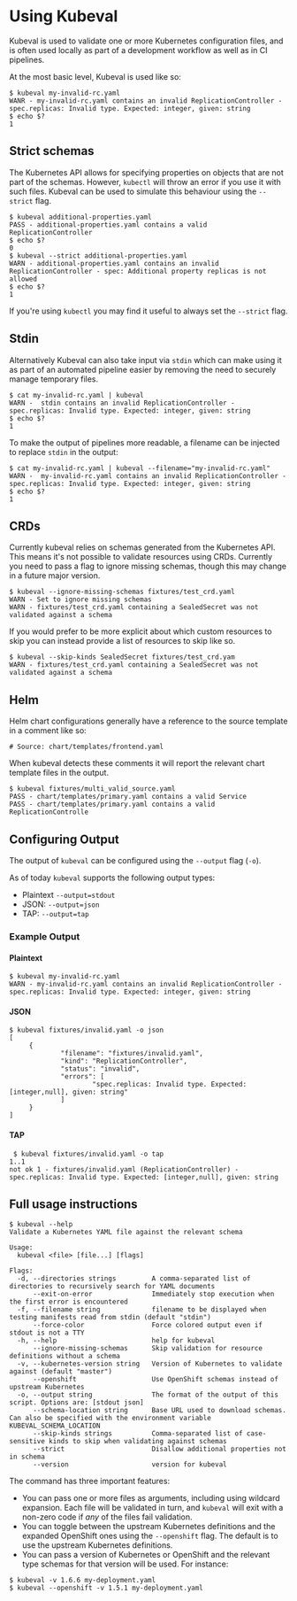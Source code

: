 # Using Kubeval

Kubeval is used to validate one or more Kubernetes configuration files, and
is often used locally as part of a development workflow as well as in CI pipelines.

At the most basic level, Kubeval is used like so:

```console
$ kubeval my-invalid-rc.yaml
WANR - my-invalid-rc.yaml contains an invalid ReplicationController - spec.replicas: Invalid type. Expected: integer, given: string
$ echo $?
1
```

## Strict schemas

The Kubernetes API allows for specifying properties on objects that are not part of the schemas.
However, `kubectl` will throw an error if you use it with such files. Kubeval can be
used to simulate this behaviour using the `--strict` flag.

```console
$ kubeval additional-properties.yaml
PASS - additional-properties.yaml contains a valid ReplicationController
$ echo $?
0
$ kubeval --strict additional-properties.yaml
WARN - additional-properties.yaml contains an invalid ReplicationController - spec: Additional property replicas is not allowed
$ echo $?
1
```

If you're using `kubectl` you may find it useful to always set the `--strict` flag.

## Stdin

Alternatively Kubeval can also take input via `stdin` which can make using
it as part of an automated pipeline easier by removing the need to securely
manage temporary files.

```console
$ cat my-invalid-rc.yaml | kubeval
WARN -  stdin contains an invalid ReplicationController - spec.replicas: Invalid type. Expected: integer, given: string
$ echo $?
1
```

To make the output of pipelines more readable, a filename can be injected
to replace `stdin` in the output:

```console
$ cat my-invalid-rc.yaml | kubeval --filename="my-invalid-rc.yaml"
WARN -  my-invalid-rc.yaml contains an invalid ReplicationController - spec.replicas: Invalid type. Expected: integer, given: string
$ echo $?
1
```

## CRDs

Currently kubeval relies on schemas generated from the Kubernetes API. This means it's not
possible to validate resources using CRDs. Currently you need to pass a flag to ignore
missing schemas, though this may change in a future major version.

```console
$ kubeval --ignore-missing-schemas fixtures/test_crd.yaml
WARN - Set to ignore missing schemas
WARN - fixtures/test_crd.yaml containing a SealedSecret was not validated against a schema
```

If you would prefer to be more explicit about which custom resources to skip you can instead
provide a list of resources to skip like so.

```console
$ kubeval --skip-kinds SealedSecret fixtures/test_crd.yam
WARN - fixtures/test_crd.yaml containing a SealedSecret was not validated against a schema
```

## Helm

Helm chart configurations generally have a reference to the source template in a comment
like so:

```console
# Source: chart/templates/frontend.yaml
```

When kubeval detects these comments it will report the relevant chart template files in
the output.

```console
$ kubeval fixtures/multi_valid_source.yaml
PASS - chart/templates/primary.yaml contains a valid Service
PASS - chart/templates/primary.yaml contains a valid ReplicationControlle
```

## Configuring Output

The output of `kubeval` can be configured using the `--output` flag (`-o`).

As of today `kubeval` supports the following output types:

- Plaintext `--output=stdout`
- JSON: `--output=json`
- TAP: `--output=tap`

### Example Output

#### Plaintext

```console
$ kubeval my-invalid-rc.yaml
WARN - my-invalid-rc.yaml contains an invalid ReplicationController - spec.replicas: Invalid type. Expected: integer, given: string
```

#### JSON

```console
$ kubeval fixtures/invalid.yaml -o json
[
     {
             "filename": "fixtures/invalid.yaml",
             "kind": "ReplicationController",
             "status": "invalid",
             "errors": [
                     "spec.replicas: Invalid type. Expected: [integer,null], given: string"
             ]
     }
]
```

#### TAP

```console
 $ kubeval fixtures/invalid.yaml -o tap
1..1
not ok 1 - fixtures/invalid.yaml (ReplicationController) - spec.replicas: Invalid type. Expected: [integer,null], given: string
```

## Full usage instructions

```console
$ kubeval --help
Validate a Kubernetes YAML file against the relevant schema

Usage:
  kubeval <file> [file...] [flags]

Flags:
  -d, --directories strings         A comma-separated list of directories to recursively search for YAML documents
      --exit-on-error               Immediately stop execution when the first error is encountered
  -f, --filename string             filename to be displayed when testing manifests read from stdin (default "stdin")
      --force-color                 Force colored output even if stdout is not a TTY
  -h, --help                        help for kubeval
      --ignore-missing-schemas      Skip validation for resource definitions without a schema
  -v, --kubernetes-version string   Version of Kubernetes to validate against (default "master")
      --openshift                   Use OpenShift schemas instead of upstream Kubernetes
  -o, --output string               The format of the output of this script. Options are: [stdout json]
      --schema-location string      Base URL used to download schemas. Can also be specified with the environment variable KUBEVAL_SCHEMA_LOCATION
      --skip-kinds strings          Comma-separated list of case-sensitive kinds to skip when validating against schemas
      --strict                      Disallow additional properties not in schema
      --version                     version for kubeval
```

The command has three important features:

- You can pass one or more files as arguments, including using wildcard
  expansion. Each file will be validated in turn, and `kubeval` will
  exit with a non-zero code if _any_ of the files fail validation.
- You can toggle between the upstream Kubernetes definitions and the
  expanded OpenShift ones using the `--openshift` flag. The default is
  to use the upstream Kubernetes definitions.
- You can pass a version of Kubernetes or OpenShift and the relevant
  type schemas for that version will be used. For instance:

```console
$ kubeval -v 1.6.6 my-deployment.yaml
$ kubeval --openshift -v 1.5.1 my-deployment.yaml
```

